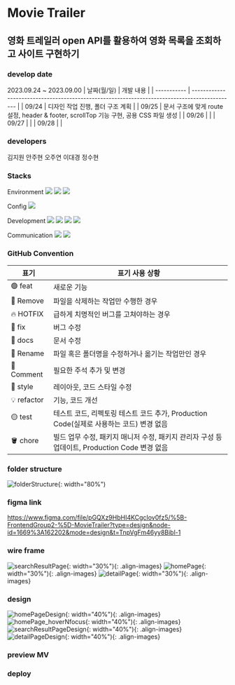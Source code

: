 # Movie Trailer

## 영화 트레일러 open API를 활용하여 영화 목록을 조회하고 사이트 구현하기

### develop date

2023.09.24 ~ 2023.09.00
| 날짜(월/일) | 개발 내용 |
| ----------- | --------------------------------------------------------------------------------------------- |
| 09/24 | 디자인 작업 진행, 폴더 구조 계획 |
| 09/25 | 문서 구조에 맞게 route 설정, header & footer, scrollTop 기능 구현, 공용 CSS 파일 생성 |
| 09/26 | |
| 09/27 | |
| 09/28 | |

### developers

김지원 안주현 오주연 이대경 정수현

### Stacks

Environment
<img src="https://img.shields.io/badge/GitHub-000000?style=flat-square&logo=github&logoColor=white">
<img src="https://img.shields.io/badge/Visual%20Studio%20Code-007ACC.svg?&style=for-the-badge&logo=Visual%20Studio%20Code&logoColor=white">
<img src="https://img.shields.io/badge/figma-F24E1E?style=flat-square&logo=github&logoColor=white">

Config
<img src="https://img.shields.io/badge/NPM-CB3837?style=flat-square&logo=npm&logoColor=white">

Development
<img src="https://img.shields.io/badge/HTML5-E34F26?style=flat-square&logo=html5&logoColor=white">
<img src="https://img.shields.io/badge/CSS3-1572B6?style=flat-square&logo=css3cript&logoColor=white">
<img src="https://img.shields.io/badge/JavaScript-F7DF1E?style=flat-square&logo=javascript&logoColor=white">
<img src="https://img.shields.io/badge/React-61DAFB?style=flat-square&logo=react&logoColor=white">

Communication
<img src="https://img.shields.io/badge/GitHub-000000?style=flat-square&logo=github&logoColor=white">
<img src="https://img.shields.io/badge/discord-5865F2?style=flat-square&logo=github&logoColor=white">

### GitHub Convention

| 표기        | 표기 사용 상황                                                                                |
| ----------- | --------------------------------------------------------------------------------------------- |
| 🟢 feat     | 새로운 기능                                                                                   |
| 🔴 Remove   | 파일을 삭제하는 작업만 수행한 경우                                                            |
| 🔥 HOTFIX   | 급하게 치명적인 버그를 고쳐야하는 경우                                                        |
| 🐞 fix      | 버그 수정                                                                                     |
| 📂 docs     | 문서 수정                                                                                     |
| 🔖 Rename   | 파일 혹은 폴더명을 수정하거나 옮기는 작업만인 경우                                            |
| 💬 Comment  | 필요한 주석 추가 및 변경                                                                      |
| 🎁 style    | 레이아웃, 코드 스타일 수정                                                                    |
| 💡 refactor | 기능, 코드 개선                                                                               |
| 🟡 test     | 테스트 코드, 리펙토링 테스트 코드 추가, Production Code(실제로 사용하는 코드) 변경 없음       |
| 🪣 chore    | 빌드 업무 수정, 패키지 매니저 수정, 패키지 관리자 구성 등 업데이트, Production Code 변경 없음 |

### folder structure

![folderStructure](https://github.com/frontend-2group/MovieTrailer/assets/134191817/66987396-9312-4314-96a3-4266728f9cf9){: width="80%")

### figma link

https://www.figma.com/file/pGQXz9HbHI4KCgcIov0fz5/%5B-FrontendGroup2-%5D-MovieTrailer?type=design&node-id=1669%3A162202&mode=design&t=TnpVgFm46yy8Bibl-1

### wire frame

![searchResultPage](https://github.com/frontend-2group/MovieTrailer/assets/134191817/b5549d84-94e5-407f-9845-c7be58443b4f){: width="30%"){: .align-images}
![homePage](https://github.com/frontend-2group/MovieTrailer/assets/134191817/e7f58594-17f2-4a28-9fd7-4ec6d1f58220){: width="30%"){: .align-images}
![detailPage](https://github.com/frontend-2group/MovieTrailer/assets/134191817/8b29e9e3-4af9-4172-aa28-1298687a3406){: width="30%"){: .align-images}

### design

![homePageDesign](https://github.com/frontend-2group/MovieTrailer/assets/134191817/fdbecaca-1ff6-45a8-a913-ef72bdf8129e){: width="40%"){: .align-images}
![homePage_hoverNfocus](https://github.com/frontend-2group/MovieTrailer/assets/134191817/9aad4901-cb62-4054-a291-a83544fdf1c8){: width="40%"){: .align-images}
![searchResultPageDesign](https://github.com/frontend-2group/MovieTrailer/assets/134191817/05d0cd8a-706c-4154-a4df-25b1cf872415){: width="40%"){: .align-images}
![detailPageDesign](https://github.com/frontend-2group/MovieTrailer/assets/134191817/9d8102de-13bf-4445-9b2f-84e05f5dffeb){: width="40%"){: .align-images}

### preview MV

### deploy
